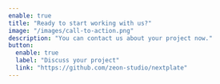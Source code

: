 ```yaml
---
enable: true
title: "Ready to start working with us?"
image: "/images/call-to-action.png"
description: "You can contact us about your project now."
button:
  enable: true
  label: "Discuss your project"
  link: "https://github.com/zeon-studio/nextplate"
---
```

